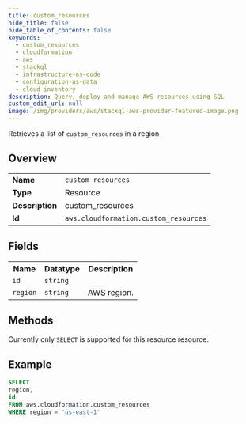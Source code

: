 ```yaml
---
title: custom_resources
hide_title: false
hide_table_of_contents: false
keywords:
  - custom_resources
  - cloudformation
  - aws
  - stackql
  - infrastructure-as-code
  - configuration-as-data
  - cloud inventory
description: Query, deploy and manage AWS resources using SQL
custom_edit_url: null
image: /img/providers/aws/stackql-aws-provider-featured-image.png
---
```

Retrieves a list of <code>custom_resources</code> in a region

## Overview
<table><tbody>
<tr><td><b>Name</b></td><td><code>custom_resources</code></td></tr>
<tr><td><b>Type</b></td><td>Resource</td></tr>
<tr><td><b>Description</b></td><td>custom_resources</td></tr>
<tr><td><b>Id</b></td><td><code>aws.cloudformation.custom_resources</code></td></tr>
</tbody></table>

## Fields
<table><tbody>
<tr><th>Name</th><th>Datatype</th><th>Description</th></tr>
<tr><td><code>id</code></td><td><code>string</code></td><td></td></tr>
<tr><td><code>region</code></td><td><code>string</code></td><td>AWS region.</td></tr>

</tbody></table>

## Methods
Currently only <code>SELECT</code> is supported for this resource resource.





## Example
```sql
SELECT
region,
id
FROM aws.cloudformation.custom_resources
WHERE region = 'us-east-1'
```
